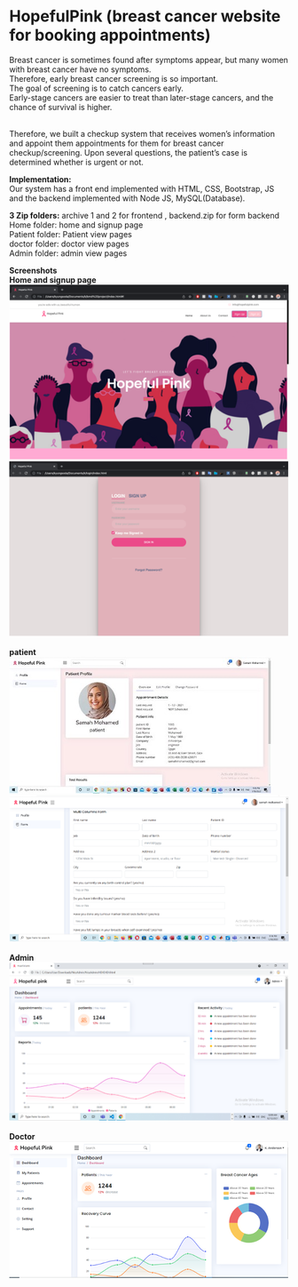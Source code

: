 # HopefulPink (breast cancer website for booking appointments)<br>
Breast cancer is sometimes found after symptoms appear, but many women with breast cancer have no symptoms. <br>
Therefore, early breast cancer screening is so important. <br>
The goal of screening is to catch cancers early. <br>
Early-stage cancers are easier to treat than later-stage cancers, and the chance of survival is higher. <br>

<br>Therefore, we built a checkup system that receives women’s information and appoint them appointments for them for breast cancer checkup/screening. 
Upon several questions, the patient’s case is determined whether is urgent or not. <br>

**Implementation:** <br>
Our system has a front end implemented with HTML, CSS, Bootstrap, JS and the backend implemented with Node JS, MySQL(Database).<br>

**3 Zip folders:**  archive 1 and 2 for frontend , backend.zip for form backend <br>
Home folder: home and signup page<br>
Patient folder: Patient view pages<br>
doctor folder: doctor view pages<br>
Admin folder: admin view pages <br>
 
**Screenshots** <br>
**Home and signup page**<br>
![Screenshot](Picture1.png)<br>
![Screenshot](2.png)<br>
<br>**patient**<br>
![Screenshot](4.jpg)<br>
![Screenshot](5.png)<br>
<br>**Admin**<br>
![Screenshot](3.png)<br>
<br>**Doctor**<br>
![Screenshot](4.png)<br>
